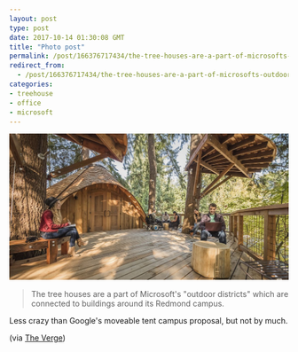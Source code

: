 ```yaml
---
layout: post
type: post
date: 2017-10-14 01:30:08 GMT
title: "Photo post"
permalink: /post/166376717434/the-tree-houses-are-a-part-of-microsofts-outdoor
redirect_from: 
  - /post/166376717434/the-tree-houses-are-a-part-of-microsofts-outdoor
categories:
- treehouse
- office
- microsoft
---
```

![](/assets/images/tumblr_oxsejacfU21qb098no1_1280.jpg)

<p><blockquote>The tree houses are a part of Microsoft's "outdoor districts" which are connected to buildings around its Redmond campus.</blockquote>

<p>Less crazy than Google's moveable tent campus proposal, but not by much.</p>

<p>(via <a href="https://www.theverge.com/2017/10/13/16468582/microsoft-tree-houses-employees-redmond-campus">The Verge</a>)</p></p>